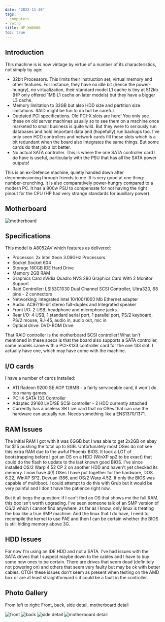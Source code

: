 ```yaml
---
date: "2022-11-30"
tags:
- computers
- retro
title: HP XW8000
toc: true
---
```


## Introduction

This machine is is now vintage by virtue of a number of its characteristics, not simply by age:

* 32bit Processors. This limits their instruction set, virtual memory and other features. For instance, they have no idle bit (hence the power-hungry), no virtualization, their standard model L1 cache is tiny at 512kb (HP only offered 1MB L1 cache on later models) but they have a bigger L3 cache.
* Memory limitation to 32GB but also HDD size and partition size limitations. RAID might be fun to do but be careful.
* Outdated PCI specifications. Old PCI-X slots are here! You only see these on old server machines usually so to see them on a machine once marketed to small business is quite wild. But they were to seriously run databases and hold important data and (hopefully) run backups too. I've only seen HDD controllers and network cards fill these slots which is a bit redundant when the board also integrates the same things. But some cards do that job a lot better.
* No actual SATA controller. This is where the one SATA controller card I *do* have is useful, particularly with the PSU that has all the SATA power outputs!

This is an ex-Defence machine, quietly handed down after decommissioning through friends to me. It is very good at one thing: number-crunching. It is also comparatively power-hungry compared to a modern PC. It has a 800w PSU to compensate for not having the right pinout for the CPU (HP had very strange standards for auxillary power). 

## Motherboard

![motherboard](motherboard.jpg)

## Specifications

This model is A8052AV which features as delivered:

* Processor: 	2x Intel Xeon 3.06GHz Processors 
* Socket 	Socket 604
* Storage 	160GB IDE Hard Drive
* Memory 	2GB RAM
* Graphics Card 	nVidia Quadro NVS 280 Graphics Card With 2 Monitor Support
* Raid Controller: 	LSI53C1030 Dual Channel SCSI Controller, Ultra320, 68 pins - 2 connectors
* Networking: 	Integrated Intel 10/100/1000 Mb Ethernet adapter
* Audio: 	AC97/16-bit stereo full-duplex and Integrated speaker
* Front I/O: 	2 USB, headphone and microphone jacks.
* Rear I/O: 	4 USB, 1 standard serial port, 1 parallel port, PS/2 keyboard, PS/2 mouse,
RJ-45, audio in, audio out, mic in
* Optical drive: 	DVD-ROM Drive

That RAID controller is the motherboard SCSI controller! What isn't mentioned in these specs is that the board also supports a SATA controller, some models came with a PCI-X133 controller card for the one 133 slot. I actually have one, which may have come with the machine.

##  I/O cards

I have a number of cards installed:

* ATI Radeon 9200 SE AGP 128MB - a fairly serviceable card, it won't do too many games.
* PCI-X SATA 133 Controller
* Adaptec 29160 LVD/SE SCSI controller - 2 HDD currently attached
* Currently has a useless SB Live card that no OSes that can use the hardware can actually run. Needs something like a ENS1370/1371.

## RAM Issues

The initial RAM I got with it was 6GGB but I was able to get 2x2GB on ebay for $15 pushing the total up to 8GB. Unfortunately most OSes do not see this extra RAM due to the awful Phoenix BIOS. It took a LOT of bootstrapping before I got an OS on a HDD (WinXP sp2 to be exact) that could do the flash to update to the last known good BIOS. I've since installed OS/2 Warp 4.52 CP 2 on another HDD and haven't yet checked its memory. I now have 4(!) OSes I have put together for the hardware, DOS 6.22, WinXP SP2, Devuan i386, and OS/2 Warp 4.52. If only the BIOS was capable of multiboot. I could attempt to do this with Grub but it would be very painful and I don't have the patience right now.

But it all begs the question: if I can't find an OS that shows me the full RAM, this box isn't worth upgrading. I've seen someone talk of an SMP version of OS/2 which I cannot find anywhere, as far as I know, only linux is treating the box like a true SMP machine. And the linux that I do have, I need to recompile the kernel to use PAE and then I can be certain whether the BIOS is still hiding memory above 3G.

## HDD Issues

For now I'm using an IDE HDD and not a SATA. I've had issues with the SATA drives that I suspect maybe down to the cables and I have to buy some new ones to be certain. There are drives that seem dead (definitely not powering on) and others that seem very faulty but may be ok with better cables. OTOH these issues don't seem as present when testing on the AMD box or are at least straightforward s it could be a fault in the controller. 


## Photo Gallery

From left to right: Front, back, side detail, motherboard detail

![front](IMG_20221127_173849_271.jpg)
![back](IMG_20221127_173613_360.jpg)
![side detail](IMG_20221127_173750_013.jpg)
![motherboard detail](IMG_20221127_174324_593.jpg)

